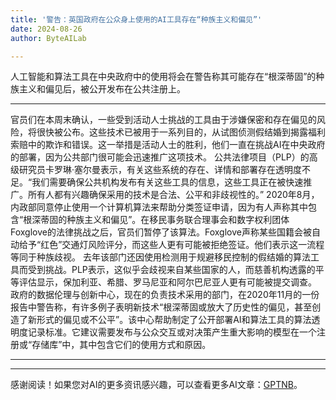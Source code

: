 ```yaml
---
title: '警告：英国政府在公众身上使用的AI工具存在“种族主义和偏见”'
date: 2024-08-26
author: ByteAILab

---
```


人工智能和算法工具在中央政府中的使用将会在警告称其可能存在“根深蒂固”的种族主义和偏见后，被公开发布在公共注册上。

---
官员们在本周末确认，一些受到活动人士挑战的工具由于涉嫌保密和存在偏见的风险，将很快被公布。这些技术已被用于一系列目的，从试图侦测假结婚到揭露福利索赔中的欺诈和错误。这一举措是活动人士的胜利，他们一直在挑战AI在中央政府的部署，因为公共部门很可能会迅速推广这项技术。 公共法律项目（PLP）的高级研究员卡罗琳·塞尔曼表示，有关这些系统的存在、详情和部署存在透明度不足。“我们需要确保公共机构发布有关这些工具的信息，这些工具正在被快速推广。所有人都有兴趣确保采用的技术是合法、公平和非歧视性的。” 2020年8月，内政部同意停止使用一个计算机算法来帮助分类签证申请，因为有人声称其中包含“根深蒂固的种族主义和偏见”。在移民事务联合理事会和数字权利团体Foxglove的法律挑战之后，官员们暂停了该算法。Foxglove声称某些国籍会被自动给予“红色”交通灯风险评分，而这些人更有可能被拒绝签证。他们表示这一流程等同于种族歧视。 去年该部门还因使用检测用于规避移民控制的假结婚的算法工具而受到挑战。PLP表示，这似乎会歧视来自某些国家的人，而慈善机构透露的平等评估显示，保加利亚、希腊、罗马尼亚和阿尔巴尼亚人更有可能被提交调查。 政府的数据伦理与创新中心，现在的负责技术采用的部门，在2020年11月的一份报告中警告称，有许多例子表明新技术“根深蒂固或放大了历史性的偏见，甚至创造了新形式的偏见或不公平”。该中心帮助制定了公开部署AI和算法工具的算法透明度记录标准。它建议需要发布与公众交互或对决策产生重大影响的模型在一个注册或“存储库”中，其中包含它们的使用方式和原因。 

---
---
感谢阅读！如果您对AI的更多资讯感兴趣，可以查看更多AI文章：[GPTNB](https://gptnb.com)。